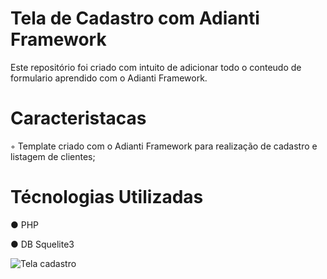 # Tela de Cadastro com Adianti Framework
Este repositório foi criado com intuito de adicionar todo o conteudo de formulario aprendido com o Adianti Framework.



# Caracteristacas
◦ Template criado com o Adianti Framework para realização de cadastro e listagem de clientes;


# Técnologias Utilizadas

● PHP 

● DB Squelite3

![Tela cadastro](chttps://github.com/juliapaixao41/cadastro_adiantiFramework/blob/main/app/img/tela_cadastro.pngaminho/para/sua/imagem.png)





